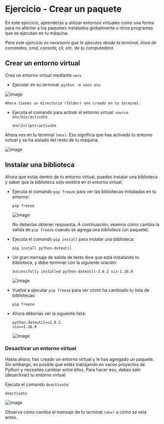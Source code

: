 # Ejercicio - Crear un paquete
En este ejercicio, aprenderás a utilizar entornos virtuales como una forma para no afectar a los paquetes instalados globalmente u otros programas que se ejecutan en tu máquina.

*Para este ejercicio es necesario que lo ejecutes desde la terminal, línea de comandos, cmd, consola, cli, etc. de tu computadora.*

## Crear un entorno virtual
Crea un entorno virtual mediante ``venv``
* Ejecutar en su terminal: ``python -m venv env``

![image](https://github.com/DanielaBeltranCruz/Curso-Introductorio-Python/blob/e484496e1831a6edd395f99deae5353070a6dead/M%C3%B3dulo%202%20-%20Crear%20y%20administrar%20proyecto/image_02.JPG)

    Ahora tienes un directorio (folder) env creado en tu terminal.

* Ejecuta el comando para activar el entorno virtual: ``source env/bin/activate``

    ```
    env\Scripts\activate
    ```
Ahora ves en tu terminal ``(env)``. Eso significa que has activado tu entorno virtual y se ha aislado del resto de tu máquina.

![image](https://github.com/DanielaBeltranCruz/Curso-Introductorio-Python/blob/e484496e1831a6edd395f99deae5353070a6dead/M%C3%B3dulo%202%20-%20Crear%20y%20administrar%20proyecto/image_03.JPG)

## Instalar una biblioteca

Ahora que estás dentro de tu entorno virtual, puedes instalar una biblioteca y saber que la biblioteca solo existirá en el entorno virtual.

* Ejecuta el comando ``pip freeze`` para ver las bibliotecas instaladas en tu entorno:

    ```
    pip freeze
    ```
    ![image](https://github.com/DanielaBeltranCruz/Curso-Introductorio-Python/blob/e484496e1831a6edd395f99deae5353070a6dead/M%C3%B3dulo%202%20-%20Crear%20y%20administrar%20proyecto/image_04.JPG)

    No deberías obtener respuesta. A continuación, veamos cómo cambia la salida de ``pip freeze`` cuando se agrega una biblioteca (un paquete).

* Ejecuta el comando ``pip install`` para instalar una biblioteca:
   ```
   pip install python-dateutil
   ```
* Un gran mensaje de salida de texto dice que está instalando tu biblioteca, y debe terminar con la siguiente oración:

    ```
    Successfully installed python-dateutil-2.8.2 six-1.16.0
    ```
    ![image](https://github.com/DanielaBeltranCruz/Curso-Introductorio-Python/blob/e484496e1831a6edd395f99deae5353070a6dead/M%C3%B3dulo%202%20-%20Crear%20y%20administrar%20proyecto/image_05.JPG)

* Vuelve a ejecutar ```pip freeze``` para ver cómo ha cambiado tu lista de bibliotecas:
    ```
    pip freeze
    ```
* Ahora deberías ver la siguiente lista:
    ```
    python-dateutil==2.8.2
    six==1.16.0
    ```
    ![image](https://github.com/DanielaBeltranCruz/Curso-Introductorio-Python/blob/e484496e1831a6edd395f99deae5353070a6dead/M%C3%B3dulo%202%20-%20Crear%20y%20administrar%20proyecto/image_06.JPG)

### Desactivar un entorno virtual

Hasta ahora, has creado un entorno virtual y le has agregado un paquete. Sin embargo, es posible que estés trabajando en varios proyectos de Python y necesites cambiar entre ellos. Para hacer eso, debes salir (desactivar) tu entorno virtual.

Ejecuta el comando ``deactivate``:
```
deactivate
```
![image](https://github.com/DanielaBeltranCruz/Curso-Introductorio-Python/blob/e484496e1831a6edd395f99deae5353070a6dead/M%C3%B3dulo%202%20-%20Crear%20y%20administrar%20proyecto/image_07.JPG)

Observa cómo cambia el mensaje de tu terminal ``(env)`` a cómo se veía antes.
